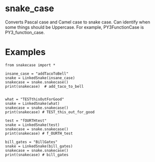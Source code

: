 # snake_case
Converts Pascal case and Camel case to snake case. Can identify when some things should be Uppercase. For example, PY3FunctionCase is PY3_function_case.



# Examples

```Python3
from snakecase import *

insane_case = "addTacoToBell"
snake = LinkedSnake(insane_case)
snakecase = snake.snakecase()
print(snakecase)  # add_taco_to_bell


what = "TESTthisOutForGood"
snake = LinkedSnake(what)
snakecase = snake.snakecase()
print(snakecase) # TEST_this_out_for_good

test = "fOURTHtest"
snake = LinkedSnake(test)
snakecase = snake.snakecase()
print(snakecase) # f_OURTH_test

bill_gates = "BillGates"
snake = LinkedSnake(bill_gates)
snakecase = snake.snakecase()
print(snakecase) # bill_gates


```
